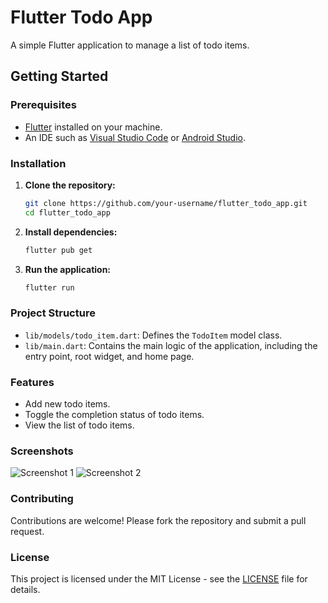 # Flutter Todo App

A simple Flutter application to manage a list of todo items.

## Getting Started

### Prerequisites

- [Flutter](https://flutter.dev/docs/get-started/install) installed on your machine.
- An IDE such as [Visual Studio Code](https://code.visualstudio.com/) or [Android Studio](https://developer.android.com/studio).

### Installation

1. **Clone the repository:**

   ```sh
   git clone https://github.com/your-username/flutter_todo_app.git
   cd flutter_todo_app
   ```

2. **Install dependencies:**

   ```sh
   flutter pub get
   ```

3. **Run the application:**

   ```sh
   flutter run
   ```

### Project Structure

- `lib/models/todo_item.dart`: Defines the `TodoItem` model class.
- `lib/main.dart`: Contains the main logic of the application, including the entry point, root widget, and home page.

### Features

- Add new todo items.
- Toggle the completion status of todo items.
- View the list of todo items.

### Screenshots

![Screenshot 1](screenshots/screenshot1.png)
![Screenshot 2](screenshots/screenshot2.png)

### Contributing

Contributions are welcome! Please fork the repository and submit a pull request.

### License

This project is licensed under the MIT License - see the [LICENSE](LICENSE) file for details.
